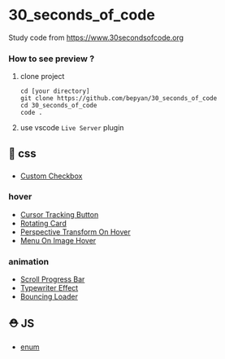 # 30_seconds_of_code
Study code from https://www.30secondsofcode.org

### How to see preview ?
1. clone project
    ```shell
    cd [your directory]
    git clone https://github.com/bepyan/30_seconds_of_code
    cd 30_seconds_of_code
    code .
    ```
2. use vscode `Live Server` plugin

## 🎩 css
### 
- [Custom Checkbox](https://github.com/bepyan/30_seconds_of_code/blob/main/css/CustomCheckbox/custom_checkbox.md)

### hover
- [Cursor Tracking Button](https://github.com/bepyan/30_seconds_of_code/blob/main/css/CursorTrackingButton/cursor_tracking_button.md)
- [Rotating Card](https://github.com/bepyan/30_seconds_of_code/blob/main/css/RotatingCard/rotating_card.md)
- [Perspective Transform On Hover](https://github.com/bepyan/30_seconds_of_code/blob/main/css/HoverPespective/hover_pespective.md)
- [ Menu On Image Hover](https://github.com/bepyan/30_seconds_of_code/blob/main/css/MenuOnImageHover/menu_on_image_hover.md)
   
### animation
- [Scroll Progress Bar](https://github.com/bepyan/30_seconds_of_code/blob/main/css/ScrollProgressBar/scroll_progress_bar.md)
- [Typewriter Effect](https://github.com/bepyan/30_seconds_of_code/blob/main/css/TypewriterEffect/typewriter_effect.md)
- [Bouncing Loader](https://github.com/bepyan/30_seconds_of_code/blob/main/css/BouncingLoader/bouncing_loader.md)

## ⛑ JS
- [enum](https://github.com/bepyan/30_seconds_of_code/blob/main/javascript/%20enum.js)